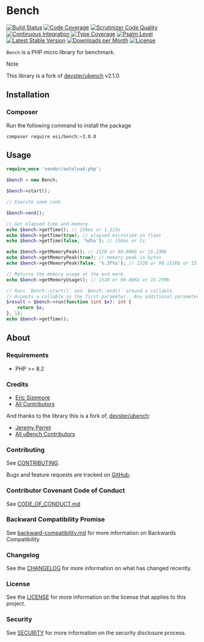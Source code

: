 Bench
=====

[![Build Status](https://scrutinizer-ci.com/g/ericsizemore/bench/badges/build.png?b=master)](https://scrutinizer-ci.com/g/ericsizemore/bench/build-status/master)
[![Code Coverage](https://scrutinizer-ci.com/g/ericsizemore/bench/badges/coverage.png?b=master)](https://scrutinizer-ci.com/g/ericsizemore/bench/?branch=master)
[![Scrutinizer Code Quality](https://scrutinizer-ci.com/g/ericsizemore/bench/badges/quality-score.png?b=master)](https://scrutinizer-ci.com/g/ericsizemore/bench/?branch=master)
[![Continuous Integration](https://github.com/ericsizemore/bench/actions/workflows/continuous-integration.yml/badge.svg?branch=master)](https://github.com/ericsizemore/bench/actions/workflows/continuous-integration.yml)
[![Type Coverage](https://shepherd.dev/github/ericsizemore/bench/coverage.svg)](https://shepherd.dev/github/ericsizemore/bench)
[![Psalm Level](https://shepherd.dev/github/ericsizemore/bench/level.svg)](https://shepherd.dev/github/ericsizemore/bench)
[![Latest Stable Version](https://img.shields.io/packagist/v/esi/bench.svg)](https://packagist.org/packages/esi/bench)
[![Downloads per Month](https://img.shields.io/packagist/dm/esi/bench.svg)](https://packagist.org/packages/esi/bench)
[![License](https://img.shields.io/packagist/l/esi/bench.svg)](https://packagist.org/packages/esi/bench)

`Bench` is a PHP micro library for benchmark.

> [!NOTE]
> This library is a fork of [devster/ubench](https://github.com/devster/ubench) v2.1.0.

## Installation

### Composer ###

Run the following command to install the package

```shell
composer require esi/bench:~3.0.0
```

## Usage
```php
require_once 'vendor/autoload.php';

$bench = new Bench;

$bench->start();

// Execute some code

$bench->end();

// Get elapsed time and memory.
echo $bench->getTime(); // 156ms or 1.123s
echo $bench->getTime(true); // elapsed microtime in float
echo $bench->getTime(false, '%d%s'); // 156ms or 1s

echo $bench->getMemoryPeak(); // 152B or 90.00Kb or 15.23Mb
echo $bench->getMemoryPeak(true); // memory peak in bytes
echo $bench->getMemoryPeak(false, '%.3f%s'); // 152B or 90.152Kb or 15.234Mb

// Returns the memory usage at the end mark.
echo $bench->getMemoryUsage(); // 152B or 90.00Kb or 15.23Mb

// Runs `Bench::start()` and `Bench::end()` around a callable.
// Accepts a callable as the first parameter.  Any additional parameters will be passed to the callable.
$result = $bench->run(function (int $x): int {
    return $x;
}, 1);
echo $bench->getTime();
```

## About

### Requirements

* PHP >= 8.2

### Credits

- [Eric Sizemore](https://github.com/ericsizemore)
- [All Contributors](https://github.com/ericsizemore/bench/contributors)

And thanks to the library this is a fork of, [devster/ubench](https://github.com/devster/ubench):

- [Jeremy Perret](https://github.com/devster)
- [All uBench Contributors](https://github.com/devster/ubench/graphs/contributors)

### Contributing

See [CONTRIBUTING](./CONTRIBUTING.md).

Bugs and feature requests are tracked on [GitHub](https://github.com/ericsizemore/bench/issues).

### Contributor Covenant Code of Conduct

See [CODE_OF_CONDUCT.md](./CODE_OF_CONDUCT.md)

### Backward Compatibility Promise

See [backward-compatibility.md](./backward-compatibility.md) for more information on Backwards Compatibility.

### Changelog

See the [CHANGELOG](./CHANGELOG.md) for more information on what has changed recently.

### License

See the [LICENSE](./LICENSE.md) for more information on the license that applies to this project.

### Security

See [SECURITY](./SECURITY.md) for more information on the security disclosure process.
